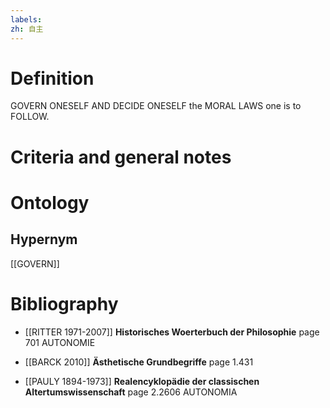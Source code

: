 ```yaml
---
labels: 
zh: 自主
---
```


# Definition
GOVERN ONESELF AND DECIDE ONESELF the MORAL LAWS one is to FOLLOW.
# Criteria and general notes
# Ontology

## Hypernym
[[GOVERN]]
# Bibliography
- [[RITTER 1971-2007]]
**Historisches Woerterbuch der Philosophie** page 701
AUTONOMIE
- [[BARCK 2010]]
**Ästhetische Grundbegriffe** page 1.431

- [[PAULY 1894-1973]]
**Realencyklopädie der classischen Altertumswissenschaft** page 2.2606
AUTONOMIA